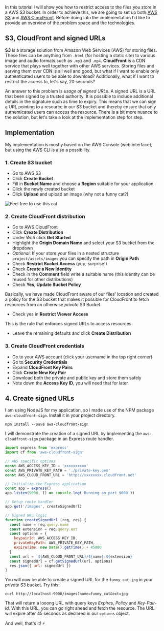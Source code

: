 In this tutorial I will show you how to restrict access to the files you store in a AWS S3 bucket. In order to achieve this, we are going to set up both [AWS S3](https://github.com/open-guides/og-aws#s3) and [AWS CloudFront](https://github.com/open-guides/og-aws#cloudfront). Before doing into the implementation I'd like to provide an overview of the problem space and the technologies.

## S3, CloudFront and signed URLs
**S3** is a storage solution from Amazon Web Services (AWS) for storing files. These files can be anything from `.html` (for hosting a static site) to various image and audio formats such as `.mp3` and `.mp4`. **CloudFront** is a CDN service that plays well together with other AWS services. Storing files and serving them over CDN is all well and good, but what if I want to enable only authenticated users to be able to download? Additionally, what if I want to restrict the access to, let's say, 20 seconds?

An answer to this problem is *usage of signed URLs*. A signed URL is a URL that been signed by a trusted authority. It is possible to include additional details in the signature such as time to expiry. This means that we can sign a URL pointing to a resource in our S3 bucket and thereby ensure that only authenticated users can access the resource. There is a bit more nuance to the solution, but let's take a look at the implementation step for step.

## Implementation
My implementation is mostly based on the AWS Console (web interface), but using the AWS CLI is also a possibility.

### 1. Create S3 bucket
- Go to AWS S3
- Click **Create Bucket**
- Fill in **Bucket Name** and choose a **Region** suitable for your application
- Click the newly created bucket
- Click **Upload** and upload an image (why not a funny cat?)

<div class="media">
  <img class="media__image" data-src="http://i.imgur.com/SzaXL2R.jpg" title="Feel free to use this cat">
</div>

### 2. Create CloudFront distribution
- Go to AWS CloudFront
- Click **Create Distribution**
- Under *Web* click **Get Started**
- Highlight the **Origin Domain Name** and select your S3 bucket from the dropdown
- *Optional*: If your store your files in a nested structure `project/assets/images` you can specify the path in **Origin Path**
- Check **Restrict Bucket Access** (yup, surprise!)
- Check **Create a New Identity**
- Check in the **Comment** field write a suitable name (this identity can be reused for other distributions)
- Check **Yes, Update Bucket Policy**

Basically, we have made CloudFront aware of our files' location and created a policy for the S3 bucket that makes it possible for CloudFront to fetch resources from an otherwise *private* S3 Bucket.

- Check yes in **Restrict Viewer Access**

This is the rule that enforces signed URLs to access resources

- Leave the remaining defaults and click **Create Distribution**

### 3. Create CloudFront credentials
- Go to your AWS account (click your username in the top right corner)
- Go to **Security Credentials**
- Expand **CloudFront Key Pairs**
- Click **Create New Key Pair**
- Download both the private and public key and store them safely
- Note down the **Access Key ID**, you will need that for later

## 4. Create signed URLs
I am using NodeJS for my application, so I made use of the NPM package `aws-cloudfront-sign`. Install it in your project directory.

```shell
npm install --save aws-cloudfront-sign
```

I will demonstrate the creation of a signed URL by implementing the `aws-cloudfront-sign` package in an Express route handler.

```javascript
import express from 'express'
import cf from 'aws-cloudfront-sign'

// AWS specific options
const AWS_ACCESS_KEY_ID = 'xxxxxxxxxx'
const AWS_PRIVATE_KEY_PATH = './private-key.pem'
const AWS_CLOUD_FRONT_URL = 'http://xxxxxxxx.cloudfront.net'

// Initialize the Express application
const app = express()
app.listen(9000, () => console.log('Running on port 9000'))

// Setup route handler
app.get('/images', createSignedUrl)

// Signed URL logic
function createSignedUrl (req, res) {
  const name = req.query.name
  const extension = req.query.ext
  const options = {
    keypairId: AWS_ACCESS_KEY_ID,
    privateKeyPath: AWS_PRIVATE_KEY_PATH,
    expireTime: new Date().getTime() + 45000
  }
  const url = `${AWS_CLOUD_FRONT_URL}/${name}.${extension}`
  const signedUrl = cf.getSignedUrl(url, options)
  res.json({ url: signedUrl })
}
```

You will now be able to create a signed URL for the `funny_cat.jpg` in your *private* S3 bucket. Try this:

```shell
curl http://localhost:9000/images?name=funny_cat&ext=jpg
```

That will return a looong URL with query keys *Expires*, *Policy* and *Key-Pair-Id*. With this URL, you can go right ahead and fetch the resource. The URL will expire after 45 seconds as declared in our `options` object.

And well, that's it! ⚡️
